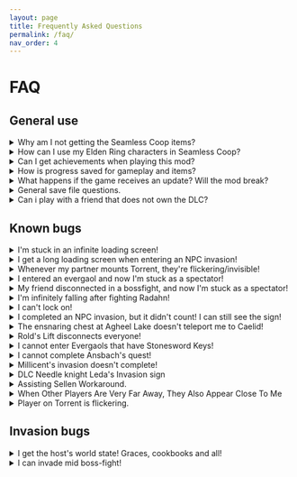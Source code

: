 ```yaml
---
layout: page
title: Frequently Asked Questions
permalink: /faq/
nav_order: 4
---
```

# FAQ

## General use
<details markdown="block">
<summary>Why am I not getting the Seamless Coop items?</summary>

>You need to rest at a grace to obtain the Seamless Coop items.    
>If you didn't get them - please try verifying your game files through Steam and trying again:  
>Right click Elden Ring in Steam => Properties => Installed Files => Verify integrity of game files
</details>

<details markdown="block">
<summary>How can I use my Elden Ring characters in Seamless Coop?</summary>

<details markdown="block">
<summary>I'm using Windows</summary>
<a id="how-can-i-use-my-elden-ring-characters-in-seamless-coop?-windows"></a>
1. Open File Explorer.  
2. Click the address line, and enter: `%appdata%/EldenRing/`  
3. Enter the folder that corresponds to your SteamID. It will have a lot of numbers.  
4. Copy `ER0000.sl2`, and paste it.  
5. Rename the pasted file `ER0000.co2`  
6. Your vanilla characters will now show in Seamless Coop!
</details>

<details markdown="block">
<summary>I'm using Linux</summary>
<a id="how-can-i-use-my-elden-ring-characters-in-seamless-coop?-linux"></a>
1. Start Seamless Coop and get to the main menu.
2. Exit the game.
3. Go to `~/.local/share/Steam/steamapps/compatdata/1245620/pfx/drive_c/`  
4. Copy `ER0000.sl2`  
5. Enter the following command: `cd ~/.local/share/Steam/steamapps/compatdata find | grep ER0000.co2`  
6. Go to the found directory.  
7. `rm ER0000.co2`  
8. Paste the file from step 4.  
9. `mv ER0000.sl2 ER0000.co2`
10. Your vanilla characters will now show in Seamless Coop!
</details>

</details>

<details markdown="block">
<summary>Can I get achievements when playing this mod?</summary>

>Yes, you can.  
>List of items that *could* potentially not allow achievements to trigger:
>  - Potential that sometimes Steam will go down during a play session momentarily and prevent achievement unlocks. Missing achievements could be gained with `Steam Achievement Manager` which is a tool used to debug situations like this.
>  - A mismatch in events not triggering the achievement to unlock. This could happen during a play session, where a player's progress can cause skips of certain events to trigger, or an event flag not triggering properly. (Create a manual backup save if you play with another player who could have a different progress).
</details>

<details markdown="block">
<summary>How is progress saved for gameplay and items?</summary>


> **GAMEPLAY PROGRESS:**
> - Progress is saved based on Host progression. Wanderer's progression will not sync if Host has progressed less than the Wanderers.
>  - A player on NG+, can join a player on NG. This can also be vice-versa.
> - Any crafting or shop items to purchase from the Twin Maiden Husks in Roundtable Hold are dependent on the **__HOST__** of the world. If a Wanderer owns it in their world, it shouldn't be available in a Host's world if they haven't retrieved it yet when Wanderers join. 
 > - If the Host <u>**does not**</u> own the crafting kit, or cookbook items, then it will <u>**not**</u> be available. Everyone should retrieve these items on their own just in case the Host is changed during gameplay.
> - Quest progression can be erratic. Best to be solo when doing anything, but make sure to make a backup save before playing. Ending choices could have unknown effects during gameplay too.  
>  
> **ITEM PROGRESS:**
> - Item pick ups are based on instanced loot, meaning any random drops picked up are diferent for each player. 
> - Loot that is given on persistent enemy defeat (Bosses and Scarabs for example) is collected by everyone joining the host when within the area limits (when all players ar
e in Weeping Penninsula to get respective drops).
> - Items like Golden Seed or Sacred Tear must be picked up individually. Wanderer's cannot gain items again if they already received them in their world upon joining Host.
> - When it comes to bell bearing items, it is based on Host. Only Host should turn in items, restart session, and any who rejoin should see items in the shop. In the event of missing items for any bell bearings, consult [(Discord) Missing reward items from Quests/NPC/Bosses with dialogue](https://discord.com/channels/979042878091329587/1129602576996900864).
>  
> **‼️CAUTION‼️**  
> If you are going to attempt playing with others who have different progressions (e.g. different endings, different NPC states), **you should make a backup of your save before joining!.**  
> Event flags toggled in the session may persist, so it's very possible to have mismatched progression and may ruin characters involved. See possible work arounds in [(Discord) #troubleshooting](https://discord.com/channels/979042878091329587/1097343990480777266). Keep the same host when possible to reduce chances. This is a coop, not an MMO.
</details>

<details markdown="block">
<summary>What happens if the game receives an update? Will the mod break?</summary>

> Refer to [(Discord) Elden Ring received an official update, what to do?](https://discord.com/channels/979042878091329587/1097350937573593160).  
>  
> **Note**:  Major updates like DLC tend to break the mod due to changes done to provide content (changes in regulation.bin file cause seamless to break if something major is adjusted). Hot fixes on the other hand could only be minor changes that won't change much and still allow mods to be compatible, if it's small parameter changes.
</details>

<details markdown="block">
<summary>General save file questions.</summary>

><b>Transfering a modded ccharacter to non-modded Elden Ring will result in a ban. Do at your own risk.</b>
>
>Save files are not touched by updating or reinstalling Seamless Coop, Elden Ring or verifying game files in steam.
>
>Seamless Coop save files are not synced to Steams could. <b>Make manuall backups regularly</b>.
>
>Elden Ring and Seamless Coop save files are tied to your <b>Steam ID</b>. To find your Steam ID, in the Steam desktop application, select your Steam username in the top right corner of the screen. Select ''Account details''. Your Steam ID can be found below your Steam username.  
>
>To use your Seamless Coop save on another PC you will need to manually transfer the save file to your other PC. You can do so through cloud services like Google Drive or through the use of a USB storage device.
>
>Please refer to [Windows Save file location](#how-can-i-use-my-elden-ring-characters-in-seamless-coop?-windows) or [Linux Save file location](#how-can-i-use-my-elden-ring-characters-in-seamless-coop?-linux), for your save file location and how to transfer a vanilla Elden Ring character to Seamless Coop.
</details>

<details markdown="block">
<summary>Can i play with a friend that does not own the DLC?</summary>

> Yes, but not in the DLC areas.
</details>


## Known bugs

<details markdown="block">
<summary>I'm stuck in an infinite loading screen!</summary>

> Download Nordgaren's [Debug Tool](https://github.com/Nordgaren/Elden-Ring-Debug-Tool/releases)  
> 1. Launch Seamless Coop
> 2. While in the loading screen, launch the Debug Tool as Administrator.
> 3. Check that on the bottom, it says: `Loaded: Yes`
> 4. Go to the Misc tab.
> 5. Enable flags: 105, 115.
> 6. Wait for the infinite loading screen to start again. This time, it should complete.
> 7. Go to the Grace tab.
> 8. Under Manage Graces, type Table of Lost Grace.
> 9. Press the Set button.
>10. If Enabeling 105 with the debug tool does not work try Verifying game files in steam. Should verify roughly 450 - 600+ files. See if enabling the flag works now.
>
> <b>Please Note:</b> If the infinite loading screen loop happened while you were being warped to the round table for the first time, you might need too unlock the Grace with the Debug tool.
>
>Too unlock the grace go to the Debug tool -> Grace tab -> under Manage Graces -> type Table of lost grace (in the text field) -> click set or the power button so it turns green.

</details>

<details markdown="block">
<summary>I get a long loading screen when entering an NPC invasion!</summary>

> Known bug, cause unknown - for now, just wait it out (around 30 seconds).
</details>

<details markdown="block">
<summary>Whenever my partner mounts Torrent, they're flickering/invisible!</summary>

> Visual bug.  
> Torrent tends to go to (0,0,0) in some areas. Reloading the areas (through warping to the local grace) should fix it.
</details>

<details markdown="block">
<summary>I entered an evergaol and now I'm stuck as a spectator!</summary>

> Known bug, for now - don't die in evergaols.  
> Evergaol completion makes your camera stay on the original player. Cause hasn't been narrowed down yet.
</details>

<details markdown="block">
<summary>My friend disconnected in a bossfight, and now I'm stuck as a spectator!</summary>

> Known bug, for now - either win the bossfight or Alt+F4 if that happens.
</details>

<details markdown="block">
<summary>I'm infinitely falling after fighting Radahn!</summary>

> Known bug - for now, use [The Grand Archives cheat table](https://github.com/The-Grand-Archives/Elden-Ring-CT-TGA/releases/) to warp to a grace.
</details>

<details markdown="block">
<summary>I can't lock on!</summary>

> Reloading the character should fix it.  
> This is due to Torrent sharing the same lock-on list as the player - and when it's despawned, it sometimes messes the entity entry list.
</details>

<details markdown="block">
<summary>I completed an NPC invasion, but it didn't count! I can still see the sign!</summary>

> Known bug, NPC invasions currently only work when in session with other players. Play Seamless **Coop** together.
</details>

<details markdown="block">
<summary>The ensnaring chest at Agheel Lake doesn't teleport me to Caelid!</summary>

> Known bug, for now - doesn't work.
</details>

<details markdown="block">
<summary>Rold's Lift disconnects everyone!</summary>

> Known bug, for now - don't do it, or reconnect after doing it.  
> Happens due to the area movement script having a disconnect event, which will have to be disabled.
</details>

<details markdown="block">
<summary>I cannot enter Evergaols that have Stonesword Keys!</summary>

> Known bug, for now - can be done solo, but not in session with other people.
</details>

<details markdown="block">
<summary>I cannot complete Ansbach's quest!</summary>

> Known bug, unique NPC invasion. For now, cannot be done in Seamless Coop.
</details>

<details markdown="block">
<summary>Millicent's invasion doesn't complete!</summary>

> Known bug, due to unique invasion completion state.  
> For now, cannot be done in Seamless Coop.
</details>

<details markdown="block">
<summary>DLC Needle knight Leda's Invasion sign</summary>

> Known bug, due to unique invasion completion state.  
> For now, cannot be done in Seamless Coop.
>
> If you can't wait for a fix.
> 
> <b><u>Make backups of your save files before attempting</u></b>
>
><b><u>DO AT YOUR OWN RISK</u></b>
>
><b><u>NOTE:</u></b> You can <a id="raw-url" href="https://github.com/ersc-docs/ersc-docs.github.io/tree/main/assets/txt/steam_appid.txt">click here to take you to the steam_appid.txt download.</a>.
> Then put the `steam_appid.txt` file into your game folder and launch the game from `eldenring.exe` to start vanilla in offline mode. 
>
>
>1. go to appdata > roaming > elden ring
>2. There will be 2 sets of files in these folders, one set named .co2 and one .sl2 (co2 is seamless coop and sl2 is vanilla)
>3. Cut, not copy, the vanilla .sl2 files somewhere else, like a documents folder
>4. Rename the .co2 files to .sl2, this will convert them into vanilla characters
>5. <b><u>Launch the vanilla game in offline mode (read NOTE above)</u></b>, and complete the battle.
>6. Once the battle is over, close the game, change the converted file type back into .co2, and put the vanilla saves back in
>7. Continue seamless coop normally
</details>

<details markdown="block">
<summary>Assisting Sellen Workaround.</summary>

> Known bug, due to unique invasion location.  
> For now, cannot be done in Seamless Coop.
>
> Temporary warkaround provided by NeoDim + friends.
>
> <b>Make a manual backup before attempting since it involved alt+F4ing out.</b>
>
>
> 1. Assisting Sellen after killing Rennala, Queen of the Full Moon, with these steps:
> 2. Use the gold summon sign with a full party of 3 players. You should see a Site of Grace and won't be able to fight after joining Sellen.
> 3. Use Mimic Tear Ashes to kill Witch-Hunter Jerren. Sellen must survive.
> 4. Everyone, except the host, disconnects using the Finger Severer.
> 5. The host quits using ALT+F4.
> 6. Upon loading back, you should still be a gold summon, but Sellen will be standing in the center of the room. You should be able to walk out of the arena now.
> 7. Fast travel back to the Raya Lucaria Grand Library Site of Grace. Now you won't be a gold summon and can talk to her.

</details>

<details markdown="block">
<summary>When Other Players Are Very Far Away, They Also Appear Close To Me</summary>

> Kown bug, Cause known. 
> Should not hamper gameplay for now - ignore if you can.
</details>

<details markdown="block">
<summary>Player on Torrent is flickering.</summary>

> Kown bug.
> Warp to a grace and it should correct itself.
</details>




## Invasion bugs

<details markdown="block">
<summary>I get the host's world state! Graces, cookbooks and all!</summary>

> Known bug. For now - use dedicated invasion characters for that purpose.
</details>

<details markdown="block">
<summary>I can invade mid boss-fight!</summary>

> Known bug.
</details>
